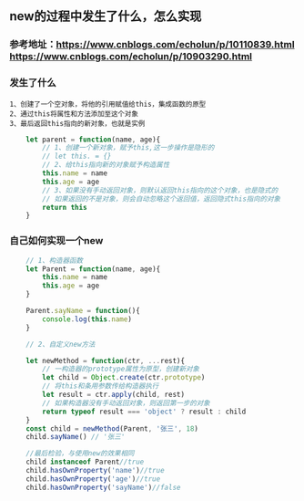 ## new的过程中发生了什么，怎么实现

### 参考地址：https://www.cnblogs.com/echolun/p/10110839.html  https://www.cnblogs.com/echolun/p/10903290.html

### 发生了什么
    1、创建了一个空对象，将他的引用赋值给this，集成函数的原型
    2、通过this将属性和方法添加至这个对象
    3、最后返回this指向的新对象，也就是实例

```javascript
    let parent = function(name, age){
        // 1、创建一个新对象，赋予this,这一步操作是隐形的
        // let this. = {}
        // 2、给this指向新的对象赋予构造属性
        this.name = name
        this.age = age
        // 3、如果没有手动返回对象，则默认返回this指向的这个对象，也是隐式的
        // 如果返回的不是对象，则会自动忽略这个返回值，返回隐式this指向的对象
        return this
    }
```

### 自己如何实现一个new
```javascript
    // 1、构造器函数
    let Parent = function(name, age){
        this.name = name
        this.age = age
    }

    Parent.sayName = function(){
        console.log(this.name)
    }

    // 2、自定义new方法

    let newMethod = function(ctr, ...rest){
        // 一构造器的prototype属性为原型，创建新对象
        let child = Object.create(ctr.prototype)
        // 将this和条用参数传给构造器执行
        let result = ctr.apply(child, rest)
        // 如果构造器没有手动返回对象，则返回第一步的对象
        return typeof result === 'object' ? result : child
    }
    const child = newMethod(Parent, '张三', 18)
    child.sayName() // '张三'

    //最后检验，与使用new的效果相同
    child instanceof Parent//true
    child.hasOwnProperty('name')//true
    child.hasOwnProperty('age')//true
    child.hasOwnProperty('sayName')//false
```